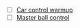 + [ ] [Car control warmup ](https://www.youtube.com/watch?v=HT2JzoRDIzA)
+ [ ] [Master ball control](https://www.youtube.com/watch?v=N8VE2NTri4Q)
